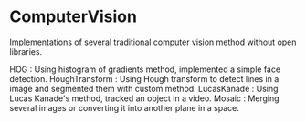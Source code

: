 # ComputerVision

Implementations of several traditional computer vision method without open libraries.

HOG : Using histogram of gradients method, implemented a simple face detection.
HoughTransform : Using Hough transform to detect lines in a image and segmented them with custom method.
LucasKanade : Using Lucas Kanade's method, tracked an object in a video.
Mosaic : Merging several images or converting it into another plane in a space.
